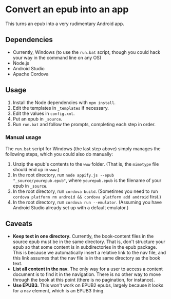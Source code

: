 # Convert an epub into an app

This turns an epub into a very rudimentary Android app.

## Dependencies

- Currently, Windows (to use the `run.bat` script, though you could hack your way in the command line on any OS)
- Node.js
- Android Studio
- Apache Cordova

## Usage

1. Install the Node dependencies with `npm install`.
2. Edit the templates in `_templates` if necessary.
3. Edit the values in `config.xml`.
4. Put an epub in `_source`.
5. Run `run.bat` and follow the prompts, completing each step in order.

### Manual usage

The `run.bat` script for Windows (the last step above) simply manages the following steps, which you could also do manually:

1. Unzip the epub's contents to the `www` folder. (That is, the `mimetype` file should end up in `www`.)
2. In the root directory, run `node appify.js --epub "_source/yourepub.epub"`, where `yourepub.epub` is the filename of your epub in `_source`.
3. In the root directory, run `cordova build`. (Sometimes you need to run `cordova platform rm android && cordova platform add android` first.)
4. In the root directory, run `cordova run --emulator`. (Assuming you have Android Studio already set up with a default emulator.)

## Caveats

- **Keep text in one directory.** Currently, the book-content files in the source epub must be in the same directory. That is, don't structure your epub so that some content is in subdirectories in the epub package. This is because we automatically insert a relative link to the nav file, and this link assumes that the nav file is in the same directory as the book text.
- **List all content in the nav.** The only way for a user to access a content document is to find it in the navigation. There is no other way to move through the book at this point (there is no pagination, for instance).
- **Use EPUB3.** This won't work on EPUB2 epubs, largely because it looks for a `nav` element, which is an EPUB3 thing.
